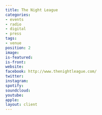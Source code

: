 ```yaml
---
title: The Night League
categories:
- events
- radio
- digital
- press
tags:
- venue
position: 2
image: 
is-featured: 
is-front: 
website: 
facebook: http://www.thenightleague.com/
twitter: 
instagram: 
spotify: 
soundcloud: 
youtube: 
apple: 
layout: client
---
```


